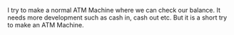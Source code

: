 I try to make a normal ATM Machine where we can check our balance. It needs more development such as cash in, cash out etc. But it is a short try to make an ATM Machine.
